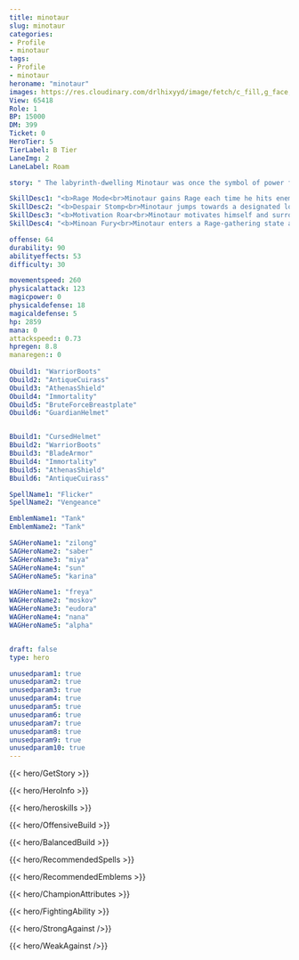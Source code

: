 ```yaml
---
title: minotaur
slug: minotaur
categories: 
- Profile 
- minotaur
tags: 
- Profile
- minotaur
heroname: "minotaur"
images: https://res.cloudinary.com/drlhixyyd/image/fetch/c_fill,g_face,f_auto/https://cdn2-build.mobagenie.my.id/p/images/banner/full/minotaur.jpg
View: 65418 
Role: 1 
BP: 15000
DM: 399 
Ticket: 0 
HeroTier: 5 
TierLabel: B Tier 
LaneImg: 2
LaneLabel: Roam 

story: " The labyrinth-dwelling Minotaur was once the symbol of power for the entire kingdom, up until he was defeated by a youth from a far-off land. In the many months and years since, he has trained alone in his labyrinth, hoping for the day when he might have a chance of defeating that young man. Time endowed the Minotaur with intelligence, and he learned how to concentrate his fury into more powerful explosions of strength. When he finally emerged from his labyrinth, he discovered that the thriving Minoan civilization had long ceased to be, and that the whole world had moved on. As he sat lamenting the absence of a proper outlet to show off his powers, a voice from a distant alternate dimension summoned him. This is how the Minotaur came to the Land of Dawn, where he can fully unleash his powers and restore his name as a Son of Minos. "

SkillDesc1: "<b>Rage Mode<br>Minotaur gains Rage each time he hits enemies with Skills or Basic Attacks. Once his Rage reaches its maximum, he will enter the <font color='#404495'>(Rage State)</font>, resetting skill cooldowns and gaining 20 (+3*Hero Level) Physical Attack, 10 (+4*Hero Level) Physical and Magic Defense that scale with levels, and extra skill effects. After he quits the Rage State, he will be unable to gain Rage or use <font color='#404495'>(Minoan Fury)</font> for a brief period."   
SkillDesc2: "<b>Despair Stomp<br>Minotaur jumps towards a designated location. Upon landing, he will deal 280<font color='#D58E1F'>( +60% Total Physical ATK)</font> <font color='#C53535'>(Physical Damage)</font> to all surrounding enemies and slow them by 65% for 2s. Minotaur will recover Rage when he hits enemies with this skill. <font color='#404495'>(Rage State)</font>: The Attack Range becomes much larger, dealing extra <font color='#C53535'>(Physical Damage)</font> equal to 1.5% of target's Max HP."   
SkillDesc3: "<b>Motivation Roar<br>Minotaur motivates himself and surrounding allies, recovering 260 HP for them, and healing himself according to his lost HP. In 5s, Minotaur enhances his Basic Attacks, each dealing <font color='#C53535'>(Physical Damage)</font> equal to <font color='#D58E1F'>( +100% Total Physical ATK)</font>+4% of his Max HP. <font color='#404495'>(Rage State)</font>: Minotaur gains <font color='#404495'>(Rage Regen)</font> effects for 2s, enabling him to recover HP when receiving Basic Attacks."   
SkillDesc4: "<b>Minoan Fury<br>Minotaur enters a Rage-gathering state and continuously builds up Rage over time. <font color='#404495'>(Rage State)</font>: Minotaur smashes the ground 3 times, sending shockwaves that deal 180<font color='#D58E1F'>( +85% Total Physical ATK)</font> <font color='#C53535'>(Physical Damage)</font> to surrounding enemies, knocking them airborne and slowing them by 70%. The final shockwave deals 200<font color='#E5CB19'>( +85% Total Physical ATK)</font> <font color='#E5CB19'>(True Damage)</font>."  

offense: 64 
durability: 90 
abilityeffects: 53 
difficulty: 30 

movementspeed: 260
physicalattack: 123
magicpower: 0
physicaldefense: 18
magicaldefense: 5
hp: 2859
mana: 0
attackspeed:: 0.73
hpregen: 8.8
manaregen:: 0
 
Obuild1: "WarriorBoots"  
Obuild2: "AntiqueCuirass" 
Obuild3: "AthenasShield" 
Obuild4: "Immortality" 
Obuild5: "BruteForceBreastplate" 
Obuild6: "GuardianHelmet" 


Bbuild1: "CursedHelmet"  
Bbuild2: "WarriorBoots" 
Bbuild3: "BladeArmor" 
Bbuild4: "Immortality" 
Bbuild5: "AthenasShield" 
Bbuild6: "AntiqueCuirass" 

SpellName1: "Flicker" 
SpellName2: "Vengeance"   

EmblemName1: "Tank" 
EmblemName2: "Tank"    

SAGHeroName1: "zilong"
SAGHeroName2: "saber"
SAGHeroName3: "miya"
SAGHeroName4: "sun"
SAGHeroName5: "karina"

WAGHeroName1: "freya"
WAGHeroName2: "moskov"
WAGHeroName3: "eudora"
WAGHeroName4: "nana"
WAGHeroName5: "alpha"


draft: false
type: hero

unusedparam1: true
unusedparam2: true
unusedparam3: true
unusedparam4: true
unusedparam5: true
unusedparam6: true
unusedparam7: true
unusedparam8: true
unusedparam9: true
unusedparam10: true
---
```



{{< hero/GetStory >}}

{{< hero/HeroInfo >}}
 
{{< hero/heroskills >}}

{{< hero/OffensiveBuild >}} 

{{< hero/BalancedBuild >}}


{{< hero/RecommendedSpells >}}  

{{< hero/RecommendedEmblems >}}   


{{< hero/ChampionAttributes >}}


{{< hero/FightingAbility >}}

{{< hero/StrongAgainst />}}

{{< hero/WeakAgainst />}}
